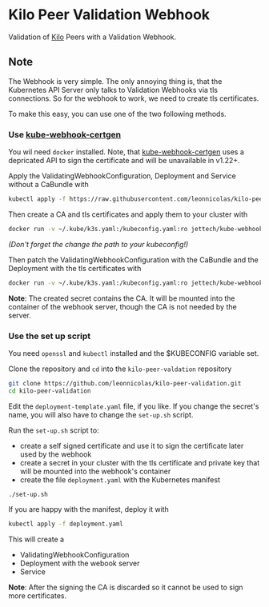 # Kilo Peer Validation Webhook

Validation of [Kilo](https://github.com/squat/kilo) Peers with a Validation Webhook.

## Note

The Webhook is very simple.
The only annoying thing is, that the Kubernetes API Server only talks to Validation Webhooks via tls connections.
So for the webhook to work, we need to create tls certificates.

To make this easy, you can use one of the two following methods.

### Use [kube-webhook-certgen](https://github.com/jet/kube-webhook-certgen)

You wil need `docker` installed.
Note, that [kube-webhook-certgen](https://github.com/jet/kube-webhook-certgen) uses a depricated API to sign the certificate and will be unavailable in v1.22+.

Apply the ValidatingWebhookConfiguration, Deployment and Service without a CaBundle with
```bash
kubectl apply -f https://raw.githubusercontent.com/leonnicolas/kilo-peer-validation/main/deployment-no-cabundle.yaml
```

Then create a CA and tls certificates and apply them to your cluster with
```bash
docker run -v ~/.kube/k3s.yaml:/kubeconfig.yaml:ro jettech/kube-webhook-certgen:v1.5.2 --kubeconfig /kubeconfig.yaml create --namespace kilo --secret-name peer-validation-webhook-tls --host peer-validation,peer-validation.kilo.svc,peer-validation.kilo.svc.cluster.local --key-name tls.key --cert-name tls.crt
```
_(Don't forget the change the path to your kubeconfig!)_

Then patch the ValidatingWebhookConfiguration with the CaBundle and the Deployment with the tls certificates with 
```bash
docker run -v ~/.kube/k3s.yaml:/kubeconfig.yaml:ro jettech/kube-webhook-certgen:v1.5.2 --kubeconfig /kubeconfig.yaml patch --webhook-name peer-validation.kilo.svc --secret-name peer-validation-webhook-tls --namespace kilo --patch-mutating=false
```

__Note__: The created secret contains the CA.
It will be mounted into the container of the webhook server, though the CA is not needed by the server.

### Use the set up script

You need `openssl` and `kubectl` installed and the $KUBECONFIG variable set.

Clone the repository and `cd` into the `kilo-peer-valdation` repository
```bash
git clone https://github.com/leonnicolas/kilo-peer-validation.git
cd kilo-peer-validation
```

Edit the `deployment-template.yaml` file, if you like.
If you change the secret's name, you will also have to change the `set-up.sh` script.

Run the `set-up.sh` script to:
 - create a self signed certificate and use it to sign the certificate later used by the webhook
 - create a secret in your cluster with the tls certificate and private key that will be mounted into the webhook's container
 - create the file `deployment.yaml` with the Kubernetes manifest
```
./set-up.sh
```

If you are happy with the manifest, deploy it with
```bash
kubectl apply -f deployment.yaml
```

This will create a
 - ValidatingWebhookConfiguration
 - Deployment with the webook server
 - Service

 __Note__: After the signing the CA is discarded so it cannot be used to sign more certificates.
